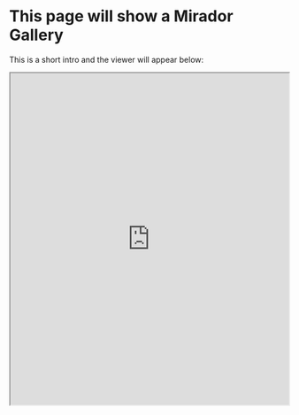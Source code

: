 # This page will show a Mirador Gallery

This is a short intro and the viewer will appear below:

<iframe width="100%" height="600" src="https://projectmirador.org/embed/?iiif-content=https://iiif-test.github.io/Space/manifests/ganymede-2021-06-07.json"></iframe>
